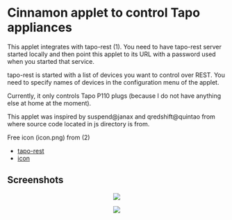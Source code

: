Cinnamon applet to control Tapo appliances
===

This applet integrates with tapo-rest (1). You need to have tapo-rest server started locally and 
then point this applet to its URL with a password used when you started that service.

tapo-rest is started with a list of devices you want to control over REST.
You need to specify names of devices in the configuration menu of the applet.

Currently, it only controls Tapo P110 plugs (because I do not have anything else at home at the moment).

This applet was inspired by suspend@janax and qredshift@quintao from where source code located in js directory is from. 

Free icon (icon.png) from (2)

* [tapo-rest](https://github.com/ClementNerma/tapo-rest)
* [icon](https://www.freeimages.com/icon/gnome-session-suspend-5619221)

## Screenshots

<span style="display:block; text-align:center">

![](https://raw.githubusercontent.com/smiklosovic/cinnamon-spices-applets/tapo-smiklosovic/tapo%40smiklosovic/screenshot.png)

![](https://raw.githubusercontent.com/smiklosovic/cinnamon-spices-applets/tapo-smiklosovic/tapo%40smiklosovic/settings.png)
